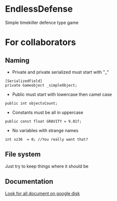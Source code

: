 # EndlessDefense
Simple timekiller defence type game

# For collaborators

## Naming

- Private and private serialized must start with "_" 
```
[SerializedField]
private Gameobject _simpleObject;
```
- Public must start with lowercase then camel case
```
public int objectsCount;
```
- Constants must be all in uppercase
```
public const float GRAVITY = 9.81f;
```
- No variables with strange names
```
int xz36  = 0; //You really want that?
```

## File system

Just try to keep things where it should be

## Documentation

[Look for all document on google disk](https://drive.google.com/drive/folders/1eKaFzZPcfkpWVa-TfK0jGVISwKeLkhPS?usp=sharing)
